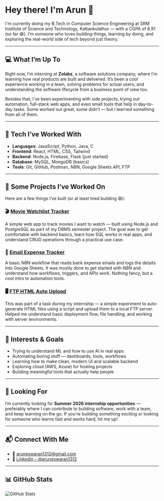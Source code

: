 # Hey there! I'm Arun 👋

I'm currently doing my B.Tech in Computer Science Engineering at SRM Institute of Science and Technology, Kattankulathur — with a CGPA of 8.91 (so far 😅). I’m someone who loves building things, learning by doing, and exploring the real-world side of tech beyond just theory.

---

## 💻 What I’m Up To

Right now, I’m interning at **Zolabz**, a software solutions company, where I’m learning how real products are built and delivered. It’s been a cool experience working in a team, solving problems for actual users, and understanding the software lifecycle from a business point of view too.

Besides that, I’ve been experimenting with side projects, trying out automation, full-stack web apps, and even small tools that help in day-to-day tasks. Some worked out great, some didn’t — but I learned something from all of them.

---

## 🔧 Tech I’ve Worked With

- **Languages**: JavaScript, Python, Java, C  
- **Frontend**: React, HTML, CSS, Tailwind  
- **Backend**: Node.js, Firebase, Flask (just started)  
- **Database**: MySQL, MongoDB (basics)  
- **Tools**: Git, GitHub, Postman, N8N, Google Sheets API, FTP

---

## 🚀 Some Projects I’ve Worked On

Here are a few things I’ve built (or at least tried building 😅):

### 🎬 [Movie Watchlist Tracker](https://github.com/arun-1312/moviewatchlist)  
A simple web app to track movies I want to watch — built using Node.js and PostgreSQL as part of my DBMS semester project. The goal was to get comfortable with backend basics, learn how SQL works in real apps, and understand CRUD operations through a practical use case.

### 💸 [Email Expense Tracker](https://github.com/arun1312/email-expense-tracker)  
A basic N8N workflow that reads bank expense emails and logs the details into Google Sheets. It was mostly done to get started with N8N and understand how workflows, triggers, and APIs work. Nothing fancy, but a cool intro to automation tools.

### 🖥️ [FTP HTML Auto Upload](https://github.com/arun1312/ftp-html-upload)  
This was part of a task during my internship — a simple experiment to auto-generate HTML files using a script and upload them to a local FTP server. Helped me understand basic deployment flow, file handling, and working with server environments.



---

## 🌱 Interests & Goals

- Trying to understand ML and how to use AI in real apps  
- Automating boring stuff — dashboards, tools, workflows  
- Learning how to make clean, modern UI and scalable backend  
- Exploring cloud (AWS, Azure) for hosting projects  
- Building meaningful tools that actually help people

---

## 📢 Looking For

I’m currently looking for **Summer 2026 internship opportunities** — preferably where I can contribute to building software, work with a team, and keep learning on the go. If you're building something exciting or looking for someone who learns fast and works hard, hit me up!

---

## 📬 Connect With Me

- 📧 [aruneswaran1312@gmail.com](mailto:aruneswaran1312@gmail.com)  
- 💼 [LinkedIn – @aruneswaran1312](https://www.linkedin.com/in/arun-eswaran-dev/)

---

## 📊 GitHub Stats

![GitHub Stats](https://github-readme-stats.vercel.app/api?username=arun-1312&show_icons=true&theme=tokyonight)


